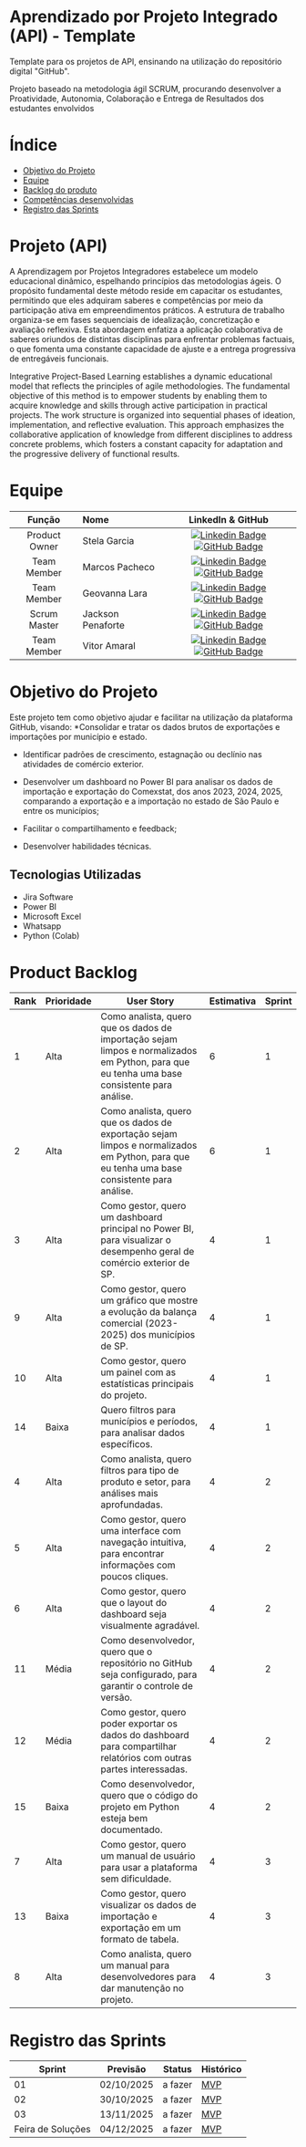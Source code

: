 # Aprendizado por Projeto Integrado (API) - Template

Template para os projetos de API, ensinando na utilização do repositório digital "GitHub". 

Projeto baseado na metodologia ágil SCRUM, procurando desenvolver a Proatividade, Autonomia, Colaboração e Entrega de Resultados dos estudantes envolvidos

# Índice
* [Objetivo do Projeto](#objetivo-do-projeto)
* [Equipe](#equipe)
* [Backlog do produto](#product-backlog)
* [Competências desenvolvidas](#competências-desenvolvidas)
* [Registro das Sprints](#registro-das-sprints)


# Projeto (API) 
  A Aprendizagem  por Projetos Integradores estabelece um modelo educacional dinâmico, espelhando princípios das metodologias ágeis. O propósito fundamental deste método reside em capacitar os estudantes, permitindo que eles adquiram saberes e competências por meio da participação ativa em empreendimentos práticos. A estrutura de trabalho organiza-se em fases sequenciais de idealização, concretização e avaliação reflexiva. Esta abordagem enfatiza a aplicação colaborativa de saberes oriundos de distintas disciplinas para enfrentar problemas factuais, o que fomenta uma constante capacidade de ajuste e a entrega progressiva de entregáveis funcionais.

  Integrative Project-Based Learning establishes a dynamic educational model that reflects the principles of agile methodologies. The fundamental objective of this method is to empower students by enabling them to acquire knowledge and skills through active participation in practical projects. The work structure is organized into sequential phases of ideation, implementation, and reflective evaluation. This approach emphasizes the collaborative application of knowledge from different disciplines to address concrete problems, which fosters a constant capacity for adaptation and the progressive delivery of functional results.

  

# Equipe
|    Função     | Nome                                  |                                                                                                                                                      LinkedIn & GitHub                                                                                                                                                      |
| :-----------: | :------------------------------------ | :-------------------------------------------------------------------------------------------------------------------------------------------------------------------------------------------------------------------------------------------------------------------------------------------------------------------------: |
| Product Owner |   Stela Garcia        |     [![Linkedin Badge](https://img.shields.io/badge/Linkedin-blue?style=flat-square&logo=Linkedin&logoColor=white)](www.linkedin.com/in/stela-garcia-a95969264) [![GitHub Badge](https://img.shields.io/badge/GitHub-111217?style=flat-square&logo=github&logoColor=white)](https://github.com/stelaeduarda21-stack)              |
| Team Member   | Marcos Pacheco |[![Linkedin Badge](https://img.shields.io/badge/Linkedin-blue?style=flat-square&logo=Linkedin&logoColor=white)](https://www.linkedin.com/in/marcos-pacheco-6a0364288?utm_source=share&utm_campaign=share_via&utm_content=profile&utm_medium=android_app) [![GitHub Badge](https://img.shields.io/badge/GitHub-111217?style=flat-square&logo=github&logoColor=white)](https://github.com/Marcosdpacheco7)        |
|  Team Member  | Geovanna Lara              |         [![Linkedin Badge](https://img.shields.io/badge/Linkedin-blue?style=flat-square&logo=Linkedin&logoColor=white)](https://www.linkedin.com/in/geovannalara1?utm_source=share&utm_campaign=share_via&utm_content=profile&utm_medium=android_app) [![GitHub Badge](https://img.shields.io/badge/GitHub-111217?style=flat-square&logo=github&logoColor=white)](https://github.com/geovannalara619-cmd)        |
|  Scrum Master  | Jackson Penaforte                 |   [![Linkedin Badge](https://img.shields.io/badge/Linkedin-blue?style=flat-square&logo=Linkedin&logoColor=white)](https://www.linkedin.com/in/jackson-penaforte-53901089?utm_source=share&utm_campaign=share_via&utm_content=profile&utm_medium=android_app) [![GitHub Badge](https://img.shields.io/badge/GitHub-111217?style=flat-square&logo=github&logoColor=white)](https://github.com/Jacksonpenaforte)   |
|  Team Member  | Vitor Amaral      |           [![Linkedin Badge](https://img.shields.io/badge/Linkedin-blue?style=flat-square&logo=Linkedin&logoColor=white)](https://www.linkedin.com/in/vitor-amaral-szabo-b533b6339/) [![GitHub Badge](https://img.shields.io/badge/GitHub-111217?style=flat-square&logo=github&logoColor=white)](https://github.com/szaboamaral-design)    


# Objetivo do Projeto
Este projeto tem como objetivo ajudar e facilitar na utilização da plataforma GitHub, visando:
*Consolidar e tratar os dados brutos de exportações e importações por município e estado.

* Identificar padrões de crescimento, estagnação ou declínio nas atividades de comércio exterior.

* Desenvolver um dashboard no Power BI para analisar os dados de importação e exportação do Comexstat, dos anos 2023, 2024, 2025, comparando a exportação e a importação no estado de São Paulo e entre os municípios;
* Facilitar o compartilhamento e feedback;
* Desenvolver habilidades técnicas.


## Tecnologias Utilizadas

* Jira Software
* Power BI
* Microsoft Excel
* Whatsapp
* Python (Colab)




# Product Backlog

| Rank | Prioridade | User Story                                                                                                                                  | Estimativa | Sprint |
| ---- | ---------- | ------------------------------------------------------------------------------------------------------------------------------------------- | ---------- | ------ |
| 1    | Alta       | Como analista, quero que os dados de importação sejam limpos e normalizados em Python, para que eu tenha uma base consistente para análise. | 6          | 1      |
| 2    | Alta       | Como analista, quero que os dados de exportação sejam limpos e normalizados em Python, para que eu tenha uma base consistente para análise. | 6          | 1      |
| 3    | Alta       | Como gestor, quero um dashboard principal no Power BI, para visualizar o desempenho geral de comércio exterior de SP.                       | 4          | 1      |
| 9    | Alta       | Como gestor, quero um gráfico que mostre a evolução da balança comercial (2023-2025) dos municípios de SP.                                  | 4          | 1      |
| 10   | Alta       | Como gestor, quero um painel com as estatísticas principais do projeto.                                                                     | 4          | 1      |
| 14   | Baixa      | Quero filtros para municípios e períodos, para analisar dados específicos.                                                                  | 4          | 1      |
| 4    | Alta       | Como analista, quero filtros para tipo de produto e setor, para análises mais aprofundadas.                                                 | 4          | 2      |
| 5    | Alta       | Como gestor, quero uma interface com navegação intuitiva, para encontrar informações com poucos cliques.                                    | 4          | 2      |
| 6    | Alta       | Como gestor, quero que o layout do dashboard seja visualmente agradável.                                                                    | 4          | 2      |
| 11   | Média      | Como desenvolvedor, quero que o repositório no GitHub seja configurado, para garantir o controle de versão.                                 | 4          | 2      |
| 12   | Média      | Como gestor, quero poder exportar os dados do dashboard para compartilhar relatórios com outras partes interessadas.                        | 4          | 2      |
| 15   | Baixa      | Como desenvolvedor, quero que o código do projeto em Python esteja bem documentado.                                                         | 4          | 2      |
| 7    | Alta       | Como gestor, quero um manual de usuário para usar a plataforma sem dificuldade.                                                             | 4          | 3      |
| 13   | Baixa      | Como gestor, quero visualizar os dados de importação e exportação em um formato de tabela.                                                  | 4          | 3      |
| 8    | Alta       | Como analista, quero um manual para desenvolvedores para dar manutenção no projeto.                                                         | 4          | 3      |



  
# Registro das Sprints

| Sprint            | Previsão   | Status   | Histórico |
|-------------------|------------|----------|-----------|
| 01                | 02/10/2025 | a fazer  | [MVP](MVP/sp1.md)  |
| 02                | 30/10/2025 | a fazer  | [MVP](MVP/sp2.md)  |
| 03                | 13/11/2025 | a fazer  | [MVP](MVP/sp3.md)  |
| Feira de Soluções | 04/12/2025 | a fazer  | [MVP](#)  |

